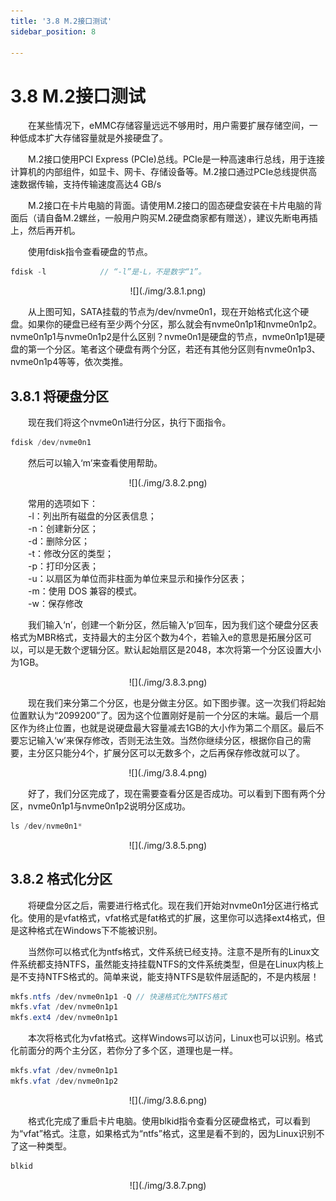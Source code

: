 ```yaml
---
title: '3.8 M.2接口测试'
sidebar_position: 8

---
```


# 3.8 M.2接口测试

&emsp;&emsp;在某些情况下，eMMC存储容量远远不够用时，用户需要扩展存储空间，一种低成本扩大存储容量就是外接硬盘了。

&emsp;&emsp;M.2接口使用PCI Express (PCIe)总线。PCIe是一种高速串行总线，用于连接计算机的内部组件，如显卡、网卡、存储设备等。M.2接口通过PCIe总线提供高速数据传输，支持传输速度高达4 GB/s

&emsp;&emsp;M.2接口在卡片电脑的背面。请使用M.2接口的固态硬盘安装在卡片电脑的背面后（请自备M.2螺丝，一般用户购买M.2硬盘商家都有赠送），建议先断电再插上，然后再开机。

&emsp;&emsp;使用fdisk指令查看硬盘的节点。

```c#
fdisk -l			// “-l”是-L，不是数字“1”。
```

<center>
![](./img/3.8.1.png)
</center>


&emsp;&emsp;从上图可知，SATA挂载的节点为/dev/nvme0n1，现在开始格式化这个硬盘。如果你的硬盘已经有至少两个分区，那么就会有nvme0n1p1和nvme0n1p2。nvme0n1p1与nvme0n1p2是什么区别？nvme0n1是硬盘的节点，nvme0n1p1是硬盘的第一个分区。笔者这个硬盘有两个分区，若还有其他分区则有nvme0n1p3、nvme0n1p4等等，依次类推。


## 3.8.1 将硬盘分区

&emsp;&emsp;现在我们将这个nvme0n1进行分区，执行下面指令。

```c#
fdisk /dev/nvme0n1
```

&emsp;&emsp;然后可以输入‘m’来查看使用帮助。

<center>
![](./img/3.8.2.png)
</center>

&emsp;&emsp;常用的选项如下：<br />
&emsp;&emsp;-l：列出所有磁盘的分区表信息；<br />
&emsp;&emsp;-n：创建新分区；<br />
&emsp;&emsp;-d：删除分区；<br />
&emsp;&emsp;-t：修改分区的类型；<br />
&emsp;&emsp;-p：打印分区表；<br />
&emsp;&emsp;-u：以扇区为单位而非柱面为单位来显示和操作分区表；<br />
&emsp;&emsp;-m：使用 DOS 兼容的模式。<br />
&emsp;&emsp;-w：保存修改

&emsp;&emsp;我们输入‘n’，创建一个新分区，然后输入‘p’回车，因为我们这个硬盘分区表格式为MBR格式，支持最大的主分区个数为4个，若输入e的意思是拓展分区可以，可以是无数个逻辑分区。默认起始扇区是2048，本次将第一个分区设置大小为1GB。

<center>
![](./img/3.8.3.png)
</center>

&emsp;&emsp;现在我们来分第二个分区，也是分做主分区。如下图步骤。这一次我们将起始位置默认为“2099200”了。因为这个位置刚好是前一个分区的末端。最后一个扇区作为终止位置，也就是说硬盘最大容量减去1GB的大小作为第二个扇区。最后不要忘记输入‘w’来保存修改，否则无法生效。当然你继续分区，根据你自己的需要，主分区只能分4个，扩展分区可以无数多个，之后再保存修改就可以了。

<center>
![](./img/3.8.4.png)
</center>

&emsp;&emsp;好了，我们分区完成了，现在需要查看分区是否成功。可以看到下图有两个分区，nvme0n1p1与nvme0n1p2说明分区成功。

```c#
ls /dev/nvme0n1*
```

<center>
![](./img/3.8.5.png)
</center>


## 3.8.2 格式化分区

&emsp;&emsp;将硬盘分区之后，需要进行格式化。现在我们开始对nvme0n1分区进行格式化。使用的是vfat格式，vfat格式是fat格式的扩展，这里你可以选择ext4格式，但是这种格式在Windows下不能被识别。

&emsp;&emsp;当然你可以格式化为ntfs格式，文件系统已经支持。注意不是所有的Linux文件系统都支持NTFS，虽然能支持挂载NTFS的文件系统类型，但是在Linux内核上是不支持NTFS格式的。简单来说，能支持NTFS是软件层适配的，不是内核层！

```c#
mkfs.ntfs /dev/nvme0n1p1 -Q // 快速格式化为NTFS格式
mkfs.vfat /dev/nvme0n1p1
mkfs.ext4 /dev/nvme0n1p1
```

&emsp;&emsp;本次将格式化为vfat格式。这样Windows可以访问，Linux也可以识别。格式化前面分的两个主分区，若你分了多个区，道理也是一样。

```c#
mkfs.vfat /dev/nvme0n1p1
mkfs.vfat /dev/nvme0n1p2
```

<center>
![](./img/3.8.6.png)
</center>

&emsp;&emsp;格式化完成了重启卡片电脑。使用blkid指令查看分区硬盘格式，可以看到为“vfat”格式。注意，如果格式为“ntfs”格式，这里是看不到的，因为Linux识别不了这一种类型。

```c#
blkid
```

<center>
![](./img/3.8.7.png)
</center>






